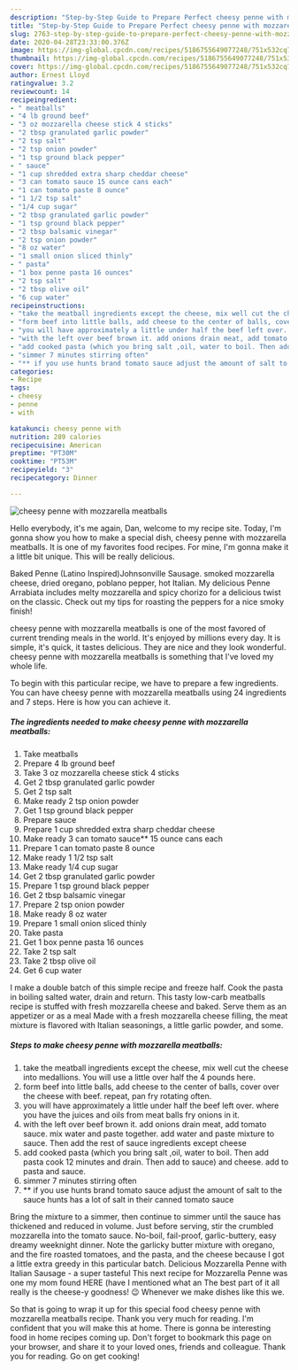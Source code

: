 ```yaml
---
description: "Step-by-Step Guide to Prepare Perfect cheesy penne with mozzarella meatballs"
title: "Step-by-Step Guide to Prepare Perfect cheesy penne with mozzarella meatballs"
slug: 2763-step-by-step-guide-to-prepare-perfect-cheesy-penne-with-mozzarella-meatballs
date: 2020-04-28T23:33:00.376Z
image: https://img-global.cpcdn.com/recipes/5186755649077248/751x532cq70/cheesy-penne-with-mozzarella-meatballs-recipe-main-photo.jpg
thumbnail: https://img-global.cpcdn.com/recipes/5186755649077248/751x532cq70/cheesy-penne-with-mozzarella-meatballs-recipe-main-photo.jpg
cover: https://img-global.cpcdn.com/recipes/5186755649077248/751x532cq70/cheesy-penne-with-mozzarella-meatballs-recipe-main-photo.jpg
author: Ernest Lloyd
ratingvalue: 3.2
reviewcount: 14
recipeingredient:
- " meatballs"
- "4 lb ground beef"
- "3 oz mozzarella cheese stick 4 sticks"
- "2 tbsp granulated garlic powder"
- "2 tsp salt"
- "2 tsp onion powder"
- "1 tsp ground black pepper"
- " sauce"
- "1 cup shredded extra sharp cheddar cheese"
- "3 can tomato sauce 15 ounce cans each"
- "1 can tomato paste 8 ounce"
- "1 1/2 tsp salt"
- "1/4 cup sugar"
- "2 tbsp granulated garlic powder"
- "1 tsp ground black pepper"
- "2 tbsp balsamic vinegar"
- "2 tsp onion powder"
- "8 oz water"
- "1 small onion sliced thinly"
- " pasta"
- "1 box penne pasta 16 ounces"
- "2 tsp salt"
- "2 tbsp olive oil"
- "6 cup water"
recipeinstructions:
- "take the meatball ingredients except the cheese, mix well cut the cheese into medallions. You will use a little over half the 4 pounds here."
- "form beef into little balls, add cheese to the center of balls, cover over the cheese with beef. repeat, pan fry rotating often."
- "you will have approximately a little under half the beef left over. where you have the juices and oils from meat balls fry onions in it."
- "with the left over beef brown it. add onions drain meat, add tomato sauce. mix water and paste together. add water and paste mixture to sauce. Then add the rest of sauce ingredients except cheese"
- "add cooked pasta (which you bring salt ,oil, water to boil. Then add pasta cook 12 minutes and drain. Then add to sauce) and cheese. add to pasta and sauce."
- "simmer 7 minutes stirring often"
- "** if you use hunts brand tomato sauce adjust the amount of salt to the sauce hunts has a lot of salt in their canned tomato sauce"
categories:
- Recipe
tags:
- cheesy
- penne
- with

katakunci: cheesy penne with 
nutrition: 289 calories
recipecuisine: American
preptime: "PT30M"
cooktime: "PT53M"
recipeyield: "3"
recipecategory: Dinner

---
```



![cheesy penne with mozzarella meatballs](https://img-global.cpcdn.com/recipes/5186755649077248/751x532cq70/cheesy-penne-with-mozzarella-meatballs-recipe-main-photo.jpg)

Hello everybody, it's me again, Dan, welcome to my recipe site. Today, I'm gonna show you how to make a special dish, cheesy penne with mozzarella meatballs. It is one of my favorites food recipes. For mine, I'm gonna make it a little bit unique. This will be really delicious.

Baked Penne (Latino Inspired)Johnsonville Sausage. smoked mozzarella cheese, dried oregano, poblano pepper, hot Italian. My delicious Penne Arrabiata includes melty mozzarella and spicy chorizo for a delicious twist on the classic. Check out my tips for roasting the peppers for a nice smoky finish!

cheesy penne with mozzarella meatballs is one of the most favored of current trending meals in the world. It's enjoyed by millions every day. It is simple, it's quick, it tastes delicious. They are nice and they look wonderful. cheesy penne with mozzarella meatballs is something that I've loved my whole life.


To begin with this particular recipe, we have to prepare a few ingredients. You can have cheesy penne with mozzarella meatballs using 24 ingredients and 7 steps. Here is how you can achieve it.

<!--inarticleads1-->

##### The ingredients needed to make cheesy penne with mozzarella meatballs:

1. Take  meatballs
1. Prepare 4 lb ground beef
1. Take 3 oz mozzarella cheese stick 4 sticks
1. Get 2 tbsp granulated garlic powder
1. Get 2 tsp salt
1. Make ready 2 tsp onion powder
1. Get 1 tsp ground black pepper
1. Prepare  sauce
1. Prepare 1 cup shredded extra sharp cheddar cheese
1. Make ready 3 can tomato sauce** 15 ounce cans each
1. Prepare 1 can tomato paste 8 ounce
1. Make ready 1 1/2 tsp salt
1. Make ready 1/4 cup sugar
1. Get 2 tbsp granulated garlic powder
1. Prepare 1 tsp ground black pepper
1. Get 2 tbsp balsamic vinegar
1. Prepare 2 tsp onion powder
1. Make ready 8 oz water
1. Prepare 1 small onion sliced thinly
1. Take  pasta
1. Get 1 box penne pasta 16 ounces
1. Take 2 tsp salt
1. Take 2 tbsp olive oil
1. Get 6 cup water


I make a double batch of this simple recipe and freeze half. Cook the pasta in boiling salted water, drain and return. This tasty low-carb meatballs recipe is stuffed with fresh mozzarella cheese and baked. Serve them as an appetizer or as a meal Made with a fresh mozzarella cheese filling, the meat mixture is flavored with Italian seasonings, a little garlic powder, and some. 

<!--inarticleads2-->

##### Steps to make cheesy penne with mozzarella meatballs:

1. take the meatball ingredients except the cheese, mix well cut the cheese into medallions. You will use a little over half the 4 pounds here.
1. form beef into little balls, add cheese to the center of balls, cover over the cheese with beef. repeat, pan fry rotating often.
1. you will have approximately a little under half the beef left over. where you have the juices and oils from meat balls fry onions in it.
1. with the left over beef brown it. add onions drain meat, add tomato sauce. mix water and paste together. add water and paste mixture to sauce. Then add the rest of sauce ingredients except cheese
1. add cooked pasta (which you bring salt ,oil, water to boil. Then add pasta cook 12 minutes and drain. Then add to sauce) and cheese. add to pasta and sauce.
1. simmer 7 minutes stirring often
1. ** if you use hunts brand tomato sauce adjust the amount of salt to the sauce hunts has a lot of salt in their canned tomato sauce


Bring the mixture to a simmer, then continue to simmer until the sauce has thickened and reduced in volume. Just before serving, stir the crumbled mozzarella into the tomato sauce. No-boil, fail-proof, garlic-buttery, easy dreamy weeknight dinner. Note the garlicky butter mixture with oregano, and the fire roasted tomatoes, and the pasta, and the cheese because I got a little extra greedy in this particular batch. Delicious Mozzarella Penne with Italian Sausage - a super tasteful This next recipe for Mozzarella Penne was one my mom found HERE (have I mentioned what an The best part of it all really is the cheese-y goodness! 😉 Whenever we make dishes like this we. 

So that is going to wrap it up for this special food cheesy penne with mozzarella meatballs recipe. Thank you very much for reading. I'm confident that you will make this at home. There is gonna be interesting food in home recipes coming up. Don't forget to bookmark this page on your browser, and share it to your loved ones, friends and colleague. Thank you for reading. Go on get cooking!

